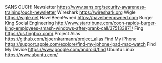 SANS OUCH! Newsletter		https://www.sans.org/security-awareness-training/ouch-newsletter
Wireshark			https://wireshark.org
Wigle				https://wigle.net
HaveIBeenPwned			https://haveibeenpwned.com
Burger King Social Engineering	http://www.startribune.com/coon-rapids-burger-king-employees-smash-windows-after-prank-call/375133871/
Fing				https://us.fingbox.com/
Project Alias			https://github.com/bjoernkarmann/project_alias
Find My iPhone			https://support.apple.com/explore/find-my-iphone-ipad-mac-watch
Find My Device			https://www.google.com/android/find
Ubuntu Linux			https://www.ubuntu.com/


